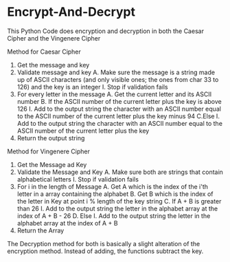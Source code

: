 # Encrypt-And-Decrypt
This Python Code does encryption and decryption in both the Caesar Cipher and the Vingenere Cipher

Method for Caesar Cipher
1. Get the message and key
2. Validate message and key
  A. Make sure the message is a string made up of ASCII characters (and only visible ones; the ones from char 33 to 126) and the key is an integer
    I. Stop if validation fails
3. For every letter in the message
  A. Get the current letter and its ASCII number
  B. If the ASCII number of the current letter plus the key is above 126
    I. Add to the output string the character with an ASCII number equal to the ASCII number of the current letter plus the key minus 94
  C.Else
    I. Add to the output string the character with an ASCII number equal to the ASCII number of the current letter plus the key
4. Return the output string

Method for Vingenere Cipher
1. Get the Message ad Key
2. Validate the Message and Key
  A. Make sure both are strings that contain alphabetical letters
    I. Stop if validation fails
3. For i in the length of Message
  A. Get A which is the index of the i'th letter in a array containing the alphabet
  B. Get B which is the index of the letter in Key at point i % length of the key string
  C. If A + B is greater than 26
    I. Add to the output string the letter in the alphabet array at the index of A + B - 26
  D. Else
    I. Add to the output string the letter in the alphabet array at the index of A + B
4. Return the Array

The Decryption method for both is basically a slight alteration of the encryption method. Instead of adding, the functions subtract the key.
